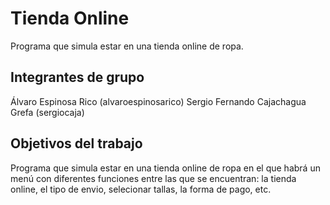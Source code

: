 # Tienda Online

Programa que simula estar en una tienda online de ropa.

## Integrantes de grupo
Álvaro Espinosa Rico (alvaroespinosarico) Sergio Fernando Cajachagua Grefa (sergiocaja)

## Objetivos del trabajo

Programa que simula estar en una tienda online de ropa en el que habrá un menú con diferentes funciones entre las que se encuentran: la tienda online, el tipo de envio, selecionar tallas, la forma de pago, etc.
